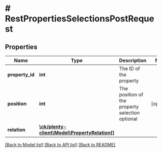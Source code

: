 # # RestPropertiesSelectionsPostRequest

## Properties

Name | Type | Description | Notes
------------ | ------------- | ------------- | -------------
**property_id** | **int** | The ID of the property |
**position** | **int** | The position of the property selection optional | [optional]
**relation** | [**\ck/plenty-client\Model\PropertyRelation[]**](PropertyRelation.md) |  |

[[Back to Model list]](../../README.md#models) [[Back to API list]](../../README.md#endpoints) [[Back to README]](../../README.md)
